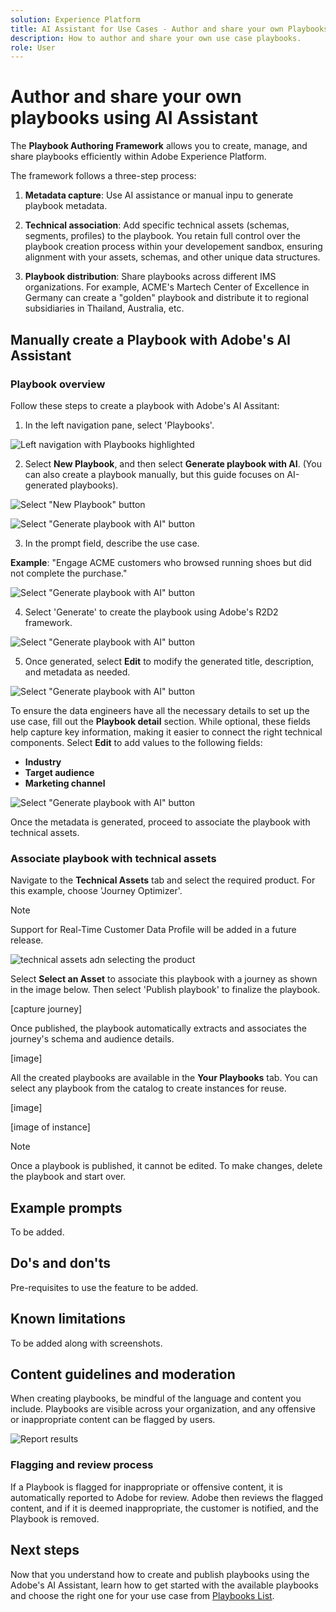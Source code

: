 ```yaml
---
solution: Experience Platform
title: AI Assistant for Use Cases - Author and share your own Playbooks.
description: How to author and share your own use case playbooks.
role: User
---
```


# Author and share your own playbooks using AI Assistant

The **Playbook Authoring Framework** allows you to create, manage, and share playbooks efficiently within Adobe Experience Platform. 

The framework follows a three-step process:

1. **Metadata capture**: Use AI assistance or manual inpu to generate playbook metadata.

2. **Technical association**: Add specific technical assets (schemas, segments, profiles) to the playbook. You retain full control over the playbook creation process within your developement sandbox, ensuring alignment with your assets, schemas, and other unique data structures.

3. **Playbook distribution**: Share playbooks across different IMS organizations. For example, ACME's Martech Center of Excellence in Germany can create a "golden" playbook and distribute it to regional subsidiaries in Thailand, Australia, etc.

## Manually create a Playbook with Adobe's AI Assistant

### Playbook overview

Follow these steps to create a playbook with Adobe's AI Assitant:

1. In the left navigation pane, select 'Playbooks'. 

![Left navigation with Playbooks highlighted](/help/use-case-playbooks/assets/playbooks/authoring/playbooks.png)

2. Select **New Playbook**, and then select **Generate playbook with AI**. (You can also create a playbook manually, but this guide focuses on AI-generated playbooks).

![Select "New Playbook" button](/help/use-case-playbooks/assets/playbooks/authoring/new-playbook.png)

![Select "Generate playbook with AI" button](/help/use-case-playbooks/assets/playbooks/authoring/generate-playbook.png)

3. In the prompt field, describe the use case. 

**Example**: "Engage ACME customers who browsed running shoes but did not complete the purchase."

![Select "Generate playbook with AI" button](/help/use-case-playbooks/assets/playbooks/authoring/prompt.png)

4. Select 'Generate' to create the playbook using Adobe's R2D2 framework. 

![Select "Generate playbook with AI" button](/help/use-case-playbooks/assets/playbooks/authoring/generate.png)

5. Once generated, select **Edit** to modify the generated title, description, and metadata as needed.

![Select "Generate playbook with AI" button](/help/use-case-playbooks/assets/playbooks/authoring/edit.png)

To ensure the data engineers have all the necessary details to set up the use case, fill out the **Playbook detail** section. While optional, these fields help capture key information, making it easier to connect the right technical components. Select **Edit** to add values to the following fields:

* **Industry**
* **Target audience**
* **Marketing channel**

![Select "Generate playbook with AI" button](/help/use-case-playbooks/assets/playbooks/authoring/edit-details.png)

Once the metadata is generated, proceed to associate the playbook with technical assets.

### Associate playbook with technical assets

Navigate to the **Technical Assets** tab and select the required product. For this example, choose 'Journey Optimizer'. 

>[!NOTE]
>
> Support for Real-Time Customer Data Profile will be added in a future release.

![technical assets adn selecting the product](/help/use-case-playbooks/assets/playbooks/authoring/technical-assets-add-required-product.png)

Select **Select an Asset** to associate this playbook with a journey as shown in the image below. Then select 'Publish playbook' to finalize the playbook. 

[capture journey]

Once published, the playbook automatically extracts and associates the journey's schema and audience details.

[image]

All the created playbooks are available in the **Your Playbooks** tab. You can select any playbook from the catalog to create instances for reuse.

[image]

[image of instance]

>[!NOTE]
>
> Once a playbook is published, it cannot be edited. To make changes, delete the playbook and start over. 

## Example prompts 

To be added.

## Do's and don'ts

Pre-requisites to use the feature to be added.

## Known limitations

To be added along with screenshots. 

## Content guidelines and moderation

When creating playbooks, be mindful of the language and content you include. Playbooks are visible across your organization, and any offensive or inappropriate content can be flagged by users.

![Report results]()

### Flagging and review process

If a Playbook is flagged for inappropriate or offensive content, it is automatically reported to Adobe for review. Adobe then reviews the flagged content, and if it is deemed inappropriate, the customer is notified, and the Playbook is removed.

## Next steps

Now that you understand how to create and publish playbooks using the Adobe's AI Assistant, learn how to get started with the available playbooks and choose the right one for your use case from [Playbooks List](/help/use-case-playbooks/playbooks/choose.md).
